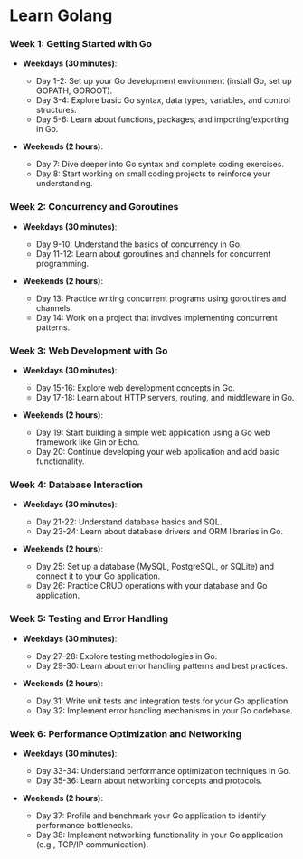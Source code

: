 # Learn Golang

### Week 1: Getting Started with Go
- **Weekdays (30 minutes)**:
    - Day 1-2: Set up your Go development environment (install Go, set up GOPATH, GOROOT).
    - Day 3-4: Explore basic Go syntax, data types, variables, and control structures.
    - Day 5-6: Learn about functions, packages, and importing/exporting in Go.

- **Weekends (2 hours)**:
    - Day 7: Dive deeper into Go syntax and complete coding exercises.
    - Day 8: Start working on small coding projects to reinforce your understanding.

### Week 2: Concurrency and Goroutines
- **Weekdays (30 minutes)**:
    - Day 9-10: Understand the basics of concurrency in Go.
    - Day 11-12: Learn about goroutines and channels for concurrent programming.

- **Weekends (2 hours)**:
    - Day 13: Practice writing concurrent programs using goroutines and channels.
    - Day 14: Work on a project that involves implementing concurrent patterns.

### Week 3: Web Development with Go
- **Weekdays (30 minutes)**:
    - Day 15-16: Explore web development concepts in Go.
    - Day 17-18: Learn about HTTP servers, routing, and middleware in Go.

- **Weekends (2 hours)**:
    - Day 19: Start building a simple web application using a Go web framework like Gin or Echo.
    - Day 20: Continue developing your web application and add basic functionality.

### Week 4: Database Interaction
- **Weekdays (30 minutes)**:
    - Day 21-22: Understand database basics and SQL.
    - Day 23-24: Learn about database drivers and ORM libraries in Go.

- **Weekends (2 hours)**:
    - Day 25: Set up a database (MySQL, PostgreSQL, or SQLite) and connect it to your Go application.
    - Day 26: Practice CRUD operations with your database and Go application.

### Week 5: Testing and Error Handling
- **Weekdays (30 minutes)**:
    - Day 27-28: Explore testing methodologies in Go.
    - Day 29-30: Learn about error handling patterns and best practices.

- **Weekends (2 hours)**:
    - Day 31: Write unit tests and integration tests for your Go application.
    - Day 32: Implement error handling mechanisms in your Go codebase.

### Week 6: Performance Optimization and Networking
- **Weekdays (30 minutes)**:
    - Day 33-34: Understand performance optimization techniques in Go.
    - Day 35-36: Learn about networking concepts and protocols.

- **Weekends (2 hours)**:
    - Day 37: Profile and benchmark your Go application to identify performance bottlenecks.
    - Day 38: Implement networking functionality in your Go application (e.g., TCP/IP communication).
